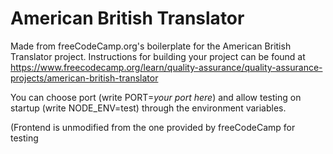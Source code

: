 # American British Translator

Made from freeCodeCamp.org's boilerplate for the American British Translator project. Instructions for building your project can be found at https://www.freecodecamp.org/learn/quality-assurance/quality-assurance-projects/american-british-translator

You can choose port (write PORT=*your port here*) and allow testing on startup (write NODE_ENV=test) through the environment variables.

(Frontend is unmodified from the one provided by freeCodeCamp for testing